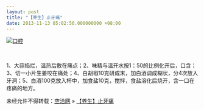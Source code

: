 ```yaml
---
layout: post
title: "【养生】止牙痛"
date: 2013-11-13 05:02:50.000000000 +08:00
---
```


[![口腔](http://www.kongqia.com/wp-content/uploads/2013/11/8d5494eef01f3a299d09069c9925bc315d607c9b.jpg)](http://www.kongqia.com/wp-content/uploads/2013/11/8d5494eef01f3a299d09069c9925bc315d607c9b.jpg)

 

1、大蒜捣烂，温热后敷在痛点；2、味精与温开水按1：50的比例化开后，口含；3、切一小片生姜咬在痛处；4、白胡椒10克研成末，加白酒调成糊状，分4次放入牙洞；5、白酒100克放入杯中，加食盐10克，搅拌，食盐溶化后烧开，含一口在疼痛的地方。

未经允许不得转载：[空洽网](http://kongqia.com) » [【养生】止牙痛](http://kongqia.com/17956.html)


